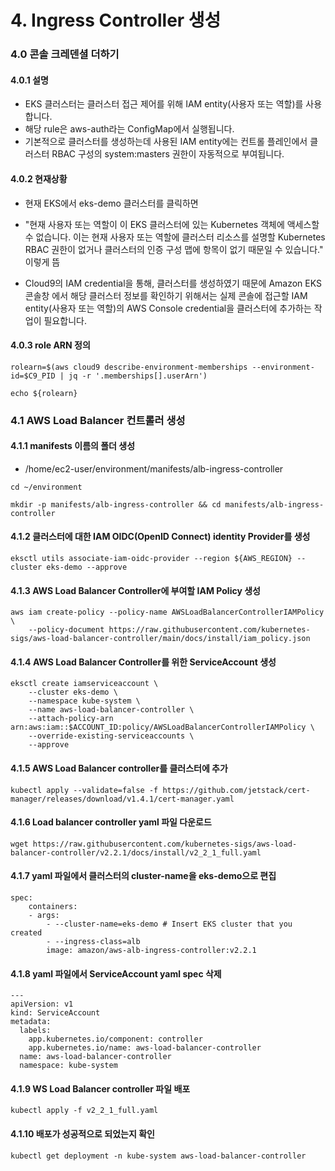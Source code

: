 # 4. Ingress Controller 생성

### 4.0 콘솔 크레덴셜 더하기
#### 4.0.1 설명
- EKS 클러스터는 클러스터 접근 제어를 위해 IAM entity(사용자 또는 역할)를 사용합니다. 
- 해당 rule은 aws-auth라는 ConfigMap에서 실행됩니다. 
- 기본적으로 클러스터를 생성하는데 사용된 IAM entity에는 컨트롤 플레인에서 클러스터 RBAC 구성의 system:masters 권한이 자동적으로 부여됩니다.

#### 4.0.2 현재상황

- 현재 EKS에서 eks-demo 클러스터를 클릭하면

- "현재 사용자 또는 역할이 이 EKS 클러스터에 있는 Kubernetes 객체에 액세스할 수 없습니다.
이는 현재 사용자 또는 역할에 클러스터 리소스를 설명할 Kubernetes RBAC 권한이 없거나 클러스터의 인증 구성 맵에 항목이 없기 때문일 수 있습니다."
이렇게 뜸

- Cloud9의 IAM credential을 통해, 클러스터를 생성하였기 때문에 Amazon EKS 콘솔창 에서 해당 클러스터 정보를 확인하기 위해서는 실제 콘솔에 접근할 IAM entity(사용자 또는 역할)의 AWS Console credential을 클러스터에 추가하는 작업이 필요합니다.


#### 4.0.3 role ARN 정의
```
rolearn=$(aws cloud9 describe-environment-memberships --environment-id=$C9_PID | jq -r '.memberships[].userArn')
```
```
echo ${rolearn}
```


### 4.1 AWS Load Balancer 컨트롤러 생성
#### 4.1.1 manifests 이름의 폴더 생성
- /home/ec2-user/environment/manifests/alb-ingress-controller
```
cd ~/environment

mkdir -p manifests/alb-ingress-controller && cd manifests/alb-ingress-controller
```

#### 4.1.2 클러스터에 대한 IAM OIDC(OpenID Connect) identity Provider를 생성
```
eksctl utils associate-iam-oidc-provider --region ${AWS_REGION} --cluster eks-demo --approve
```

#### 4.1.3 AWS Load Balancer Controller에 부여할 IAM Policy 생성
```
aws iam create-policy --policy-name AWSLoadBalancerControllerIAMPolicy \
    --policy-document https://raw.githubusercontent.com/kubernetes-sigs/aws-load-balancer-controller/main/docs/install/iam_policy.json
```

#### 4.1.4 AWS Load Balancer Controller를 위한 ServiceAccount 생성
```
eksctl create iamserviceaccount \
    --cluster eks-demo \
    --namespace kube-system \
    --name aws-load-balancer-controller \
    --attach-policy-arn arn:aws:iam::$ACCOUNT_ID:policy/AWSLoadBalancerControllerIAMPolicy \
    --override-existing-serviceaccounts \
    --approve
```

#### 4.1.5 AWS Load Balancer controller를 클러스터에 추가
```
kubectl apply --validate=false -f https://github.com/jetstack/cert-manager/releases/download/v1.4.1/cert-manager.yaml
```

#### 4.1.6 Load balancer controller yaml 파일 다운로드
```
wget https://raw.githubusercontent.com/kubernetes-sigs/aws-load-balancer-controller/v2.2.1/docs/install/v2_2_1_full.yaml
```

#### 4.1.7 yaml 파일에서 클러스터의 cluster-name을 eks-demo으로 편집
```
spec:
    containers:
    - args:
        - --cluster-name=eks-demo # Insert EKS cluster that you created
        - --ingress-class=alb
        image: amazon/aws-alb-ingress-controller:v2.2.1
```

#### 4.1.8 yaml 파일에서 ServiceAccount yaml spec 삭제
```
---
apiVersion: v1
kind: ServiceAccount
metadata:
  labels:
    app.kubernetes.io/component: controller
    app.kubernetes.io/name: aws-load-balancer-controller
  name: aws-load-balancer-controller
  namespace: kube-system
```

#### 4.1.9 WS Load Balancer controller 파일 배포
```
kubectl apply -f v2_2_1_full.yaml
```

#### 4.1.10 배포가 성공적으로 되었는지 확인
```
kubectl get deployment -n kube-system aws-load-balancer-controller
```
